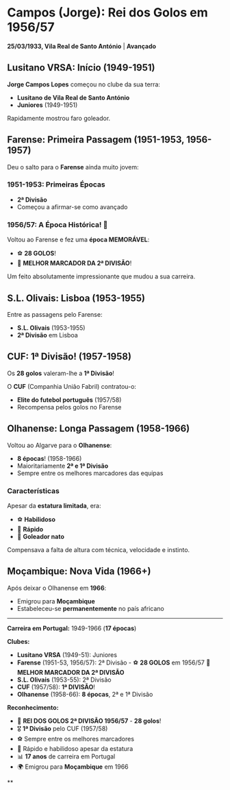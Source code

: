 # Campos (Jorge): Rei dos Golos em 1956/57

**25/03/1933, Vila Real de Santo António** | **Avançado**

## Lusitano VRSA: Início (1949-1951)

**Jorge Campos Lopes** começou no clube da sua terra:
- **Lusitano de Vila Real de Santo António**
- **Juniores** (1949-1951)

Rapidamente mostrou faro goleador.

## Farense: Primeira Passagem (1951-1953, 1956-1957)

Deu o salto para o **Farense** ainda muito jovem:

### 1951-1953: Primeiras Épocas
- **2ª Divisão**
- Começou a afirmar-se como avançado

### 1956/57: A Época Histórica! 👑

Voltou ao Farense e fez uma **época MEMORÁVEL**:
- ⚽ **28 GOLOS**!
- 👑 **MELHOR MARCADOR DA 2ª DIVISÃO**!

Um feito absolutamente impressionante que mudou a sua carreira.

## S.L. Olivais: Lisboa (1953-1955)

Entre as passagens pelo Farense:
- **S.L. Olivais** (1953-1955)
- **2ª Divisão** em Lisboa

## CUF: 1ª Divisão! (1957-1958)

Os **28 golos** valeram-lhe a **1ª Divisão**!

O **CUF** (Companhia União Fabril) contratou-o:
- **Elite do futebol português** (1957/58)
- Recompensa pelos golos no Farense

## Olhanense: Longa Passagem (1958-1966)

Voltou ao Algarve para o **Olhanense**:
- **8 épocas**! (1958-1966)
- Maioritariamente **2ª e 1ª Divisão**
- Sempre entre os melhores marcadores das equipas

### Características

Apesar da **estatura limitada**, era:
- ⚽ **Habilidoso**
- 🏃 **Rápido**
- 🎯 **Goleador nato**

Compensava a falta de altura com técnica, velocidade e instinto.

## Moçambique: Nova Vida (1966+)

Após deixar o Olhanense em **1966**:
- Emigrou para **Moçambique**
- Estabeleceu-se **permanentemente** no país africano

---

**Carreira em Portugal:** 1949-1966 (**17 épocas**)

**Clubes:**
- **Lusitano VRSA** (1949-51): Juniores
- **Farense** (1951-53, 1956/57): 2ª Divisão - ⚽ **28 GOLOS** em 1956/57 👑 **MELHOR MARCADOR DA 2ª DIVISÃO**
- **S.L. Olivais** (1953-55): 2ª Divisão
- **CUF** (1957/58): **1ª DIVISÃO**!
- **Olhanense** (1958-66): **8 épocas**, 2ª e 1ª Divisão

**Reconhecimento:**
- 👑 **REI DOS GOLOS 2ª DIVISÃO 1956/57** - **28 golos**!
- 🎖️ **1ª Divisão** pelo CUF (1957/58)
- ⚽ Sempre entre os melhores marcadores
- 🏃 Rápido e habilidoso apesar da estatura
- 📊 **17 anos** de carreira em Portugal
- 🌍 Emigrou para **Moçambique** em 1966

**